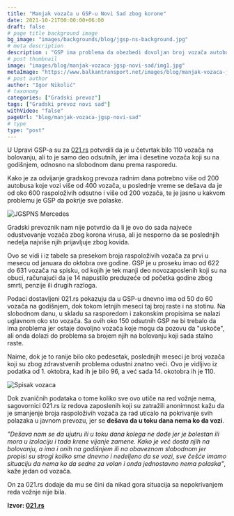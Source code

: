 ```yaml
---
title: "Manjak vozača u GSP-u Novi Sad zbog korone"
date: 2021-10-21T00:00:00+06:00
draft: false
# page title background image
bg_image: "images/backgrounds/blog/jgsp-ns-background.jpg"
# meta description
description : "GSP ima problema da obezbedi dovoljan broj vozača autobusa kako bi se ispoštovao red vožnje, jer je nikad veći broj njih na bolovanju zbog zaražavanja korona virusom ili izolacije, saznaje 021.rs."
# post thumbnail
image: "images/blog/manjak-vozaca-jgsp-novi-sad/img1.jpg"
metaImage: "https://www.balkantransport.net/images/blog/manjak-vozaca-jgsp-novi-sad/img1.jpg"
# post author
author: "Igor Nikolić"
# taxonomy
categories: ["Gradski prevoz"]
tags: ["Gradski prevoz novi sad"]
withVideo: "false"
pageUrl: "blog/manjak-vozaca-jgsp-novi-sad"
# type
type: "post"
---
```

 
 U Upravi GSP-a su za [021.rs](https://www.021.rs/) potvrdili da je u četvrtak bilo 110 vozača na bolovanju, ali to je samo deo odsutnih, jer ima i desetine vozača koji su na godišnjem, odnosno na slobodnom danu prema rasporedu.
 
Kako je za odvijanje gradskog prevoza radnim dana potrebno više od 200 autobusa koje vozi više od 400 vozača, u poslednje vreme se dešava da je od oko 600 raspoloživih odsutno i više od 200 vozača, te je jasno u kakvom problemu je GSP da pokrije sve polaske.

![JGSPNS Mercedes](/images/blog/manjak-vozaca-jgsp-novi-sad/img2.jpg "JGSPNS Mercedes")

Gradski prevoznik nam nije potvrdio da li je ovo do sada najveće odustvovanje vozača zbog korona virusa, ali je nesporno da se poslednjih nedelja najviše njih prijavljuje zbog kovida.
 
Ovo se vidi i iz tabele sa presekom broja raspoloživih vozača za prvi u mesecu od januara do oktobra ove godine. GSP je u proseku imao od 622 do 631 vozača na spisku, od kojih je tek manji deo novozaposlenih koji su na obuci, računajući da je 14 napustilo preduzeće od početka godine zbog smrti, penzije ili drugih razloga. 
 
Podaci dostavljeni 021.rs pokazuju da u GSP-u dnevno ima od 50 do 60 vozača na godišnjem, dok tokom letnjih meseci taj broj raste i na stotinu. Na slobodnom danu, u skladu sa rasporedom i zakonskim propisima se nalazi uglavnom oko sto vozača. Sa ovih oko 150 odsutnih GSP ne bi trebalo da ima problema jer ostaje dovoljno vozača koje mogu da pozovu da "uskoče", ali onda dolazi do problema sa brojem njih na bolovanju koji sada stalno raste. 
 
Naime, dok je to ranije bilo oko pedesetak, poslednjih meseci je broj vozača koji su zbog zdravstvenih problema odustni znatno veći. Ovo je vidljivo iz podatka od 1. oktobra, kad ih je bilo 96, a već sada 14. okotobra ih je 110.

![Spisak vozaca](/images/blog/manjak-vozaca-jgsp-novi-sad/img3.jpg "Spisak vozaca")

Dok zvaničnih podataka o tome koliko sve ovo utiče na red vožnje nema, sagovornici 021.rs iz redova zaposlenih koji su zatražili anonimnost kažu da je smanjenje broja raspoloživih vozača za rad uticalo na pokrivanje svih polazaka u javnom prevozu, jer se **dešava da u toku dana nema ko da vozi**.
 
*"Dešava nam se da ujutru ili u toku dana kolega ne dođe jer je bolestan ili mora u izolaciju i tada krene vijanje zamene. Kako je već dosta njih na bolovanju, a ima i onih na godišnjem ili na obaveznom slobodnom jer propisi su strogi koliko sme dnevno i nedeljeno da se vozi, sve češće imamo situaciju da nema ko da sedne za volan i onda jednostavno nema polaska"*, kaže jedan od vozača.
 
On za 021.rs dodaje da mu se čini da nikad gora situacija sa nepokrivanjem reda vožnje nije bila.

**Izvor: [021.rs](https://www.021.rs/)**